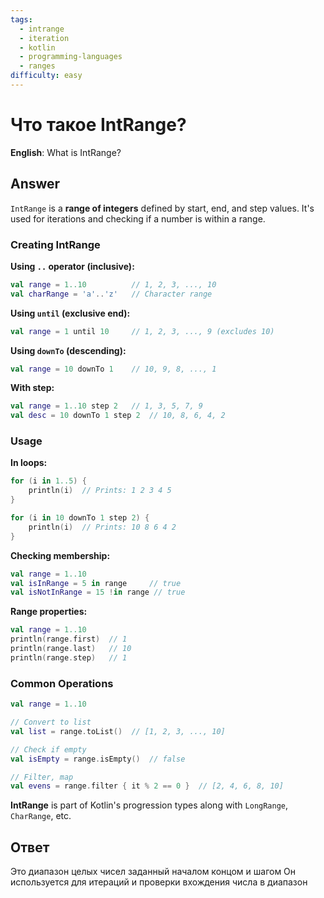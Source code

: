 ```yaml
---
tags:
  - intrange
  - iteration
  - kotlin
  - programming-languages
  - ranges
difficulty: easy
---
```


# Что такое IntRange?

**English**: What is IntRange?

## Answer

`IntRange` is a **range of integers** defined by start, end, and step values. It's used for iterations and checking if a number is within a range.

### Creating IntRange

**Using `..` operator (inclusive):**
```kotlin
val range = 1..10          // 1, 2, 3, ..., 10
val charRange = 'a'..'z'   // Character range
```

**Using `until` (exclusive end):**
```kotlin
val range = 1 until 10     // 1, 2, 3, ..., 9 (excludes 10)
```

**Using `downTo` (descending):**
```kotlin
val range = 10 downTo 1    // 10, 9, 8, ..., 1
```

**With step:**
```kotlin
val range = 1..10 step 2   // 1, 3, 5, 7, 9
val desc = 10 downTo 1 step 2  // 10, 8, 6, 4, 2
```

### Usage

**In loops:**
```kotlin
for (i in 1..5) {
    println(i)  // Prints: 1 2 3 4 5
}

for (i in 10 downTo 1 step 2) {
    println(i)  // Prints: 10 8 6 4 2
}
```

**Checking membership:**
```kotlin
val range = 1..10
val isInRange = 5 in range     // true
val isNotInRange = 15 !in range // true
```

**Range properties:**
```kotlin
val range = 1..10
println(range.first)  // 1
println(range.last)   // 10
println(range.step)   // 1
```

### Common Operations

```kotlin
val range = 1..10

// Convert to list
val list = range.toList()  // [1, 2, 3, ..., 10]

// Check if empty
val isEmpty = range.isEmpty()  // false

// Filter, map
val evens = range.filter { it % 2 == 0 }  // [2, 4, 6, 8, 10]
```

**IntRange** is part of Kotlin's progression types along with `LongRange`, `CharRange`, etc.

## Ответ

Это диапазон целых чисел заданный началом концом и шагом Он используется для итераций и проверки вхождения числа в диапазон

